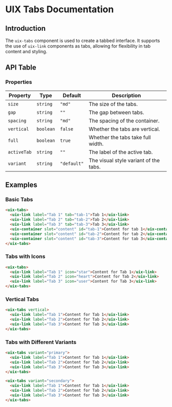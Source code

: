 # UIX Tabs Documentation

## Introduction
The `uix-tabs` component is used to create a tabbed interface. It supports the use of `uix-link` components as tabs, allowing for flexibility in tab content and styling.

## API Table

### Properties

| Property     | Type      | Default     | Description                                         |
|--------------|-----------|-------------|-----------------------------------------------------|
| `size`       | `string`  | `"md"`      | The size of the tabs.                               |
| `gap`        | `string`  | `""`        | The gap between tabs.                               |
| `spacing`    | `string`  | `"md"`      | The spacing of the container.                       |
| `vertical`   | `boolean` | `false`     | Whether the tabs are vertical.                      |
| `full`       | `boolean` | `true`      | Whether the tabs take full width.                   |
| `activeTab`  | `string`  | `""`        | The label of the active tab.                        |
| `variant`    | `string`  | `"default"` | The visual style variant of the tabs.               |

## Examples

### Basic Tabs
```html
<uix-tabs>
  <uix-link label="Tab 1" tab="tab-1">Tab 1</uix-link>
  <uix-link label="Tab 2" tab="tab-2">Tab 2</uix-link>
  <uix-link label="Tab 3" tab="tab-3">Tab 3</uix-link>
  <uix-container slot="content" id="tab-1">Content for tab 1</uix-container>
  <uix-container slot="content" id="tab-2">Content for tab 2</uix-container>
  <uix-container slot="content" id="tab-3">Content for tab 3</uix-container>  
</uix-tabs>
```

### Tabs with Icons
```html
<uix-tabs>
  <uix-link label="Tab 1" icon="star">Content for Tab 1</uix-link>
  <uix-link label="Tab 2" icon="heart">Content for Tab 2</uix-link>
  <uix-link label="Tab 3" icon="user">Content for Tab 3</uix-link>
</uix-tabs>
```

### Vertical Tabs
```html
<uix-tabs vertical>
  <uix-link label="Tab 1">Content for Tab 1</uix-link>
  <uix-link label="Tab 2">Content for Tab 2</uix-link>
  <uix-link label="Tab 3">Content for Tab 3</uix-link>
</uix-tabs>
```

### Tabs with Different Variants
```html
<uix-tabs variant="primary">
  <uix-link label="Tab 1">Content for Tab 1</uix-link>
  <uix-link label="Tab 2">Content for Tab 2</uix-link>
  <uix-link label="Tab 3">Content for Tab 3</uix-link>
</uix-tabs>

<uix-tabs variant="secondary">
  <uix-link label="Tab 1">Content for Tab 1</uix-link>
  <uix-link label="Tab 2">Content for Tab 2</uix-link>
  <uix-link label="Tab 3">Content for Tab 3</uix-link>
</uix-tabs>
```